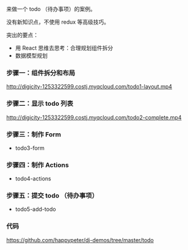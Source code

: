 来做一个 todo （待办事项）的案例。

没有新知识点，不使用 redux 等高级技巧。

突出的要点：

- 用 React 思维去思考：合理规划组件拆分
- 数据模型规划


### 步骤一：组件拆分和布局

http://digicity-1253322599.costj.myqcloud.com/todo1-layout.mp4

### 步骤二：显示 todo 列表

http://digicity-1253322599.costj.myqcloud.com/todo2-complete.mp4

### 步骤三：制作 Form

- todo3-form

### 步骤四：制作 Actions

- todo4-actions

### 步骤五：提交 todo （待办事项）

- todo5-add-todo

### 代码

https://github.com/happypeter/dj-demos/tree/master/todo
